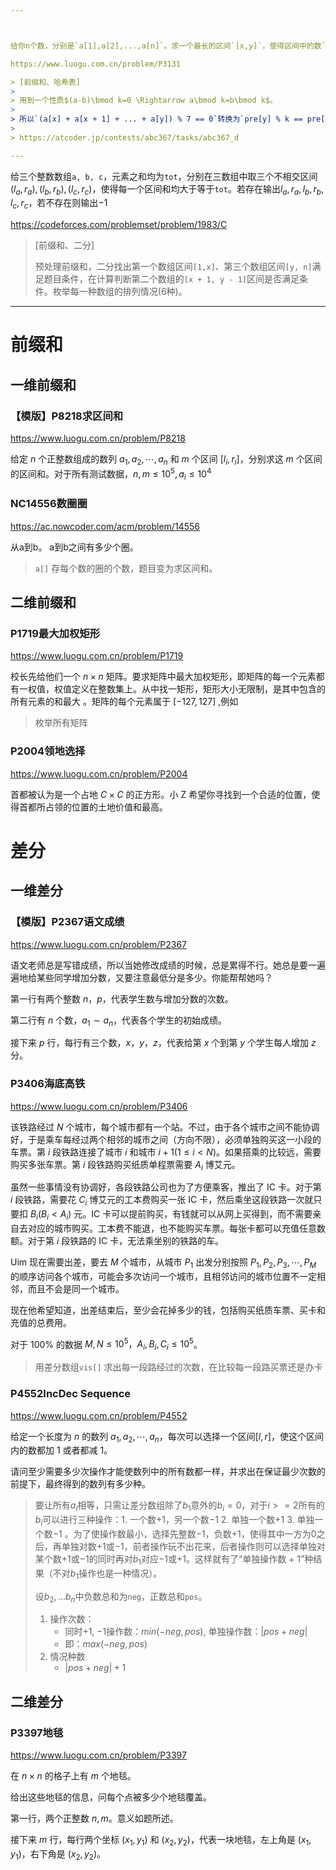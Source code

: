```yaml
---



给你n个数，分别是`a[1],a[2],...,a[n]`。求一个最长的区间`[x,y]`，使得区间中的数`(a[x],a[x+1],a[x+2],...,a[y-1],a[y])`的和能被7整除。输出最长区间长度。若没有符合要求的区间，输出0。$1\le n\le500000$

https://www.luogu.com.cn/problem/P3131

> [前缀和、哈希表]
>
> 用到一个性质$(a-b)\bmod k=0 \Rightarrow a\bmod k=b\bmod k$。
>
> 所以`(a[x] + a[x + 1] + ... + a[y]) % 7 == 0`转换为`pre[y] % k == pre[x - 1] % k`。问题转化为`pre[]`中模7相同的两个最远位置。记录每个余数最左侧的位置，往右遍历的时候若再次遇到这个余数则计算、记录答案。一开始吧`余数0 : 位置0`加入哈希表。**哈希表可以用数组代替。**
>
> https://atcoder.jp/contests/abc367/tasks/abc367_d

---
```


给三个整数数组`a, b, c`，元素之和均为`tot`，分别在三数组中取三个不相交区间$(l_a,r_a), (l_b,r_b),(l_c,r_c)$，使得每一个区间和均大于等于`tot`。若存在输出$l_a,r_a, l_b,r_b,l_c,r_c$，若不存在则输出$-1$

https://codeforces.com/problemset/problem/1983/C

> [前缀和、二分]
>
> 预处理前缀和，二分找出第一个数组区间`[1,x]`、第三个数组区间`[y, n]`满足题目条件，在计算判断第二个数组的`[x + 1, y - 1]`区间是否满足条件。枚举每一种数组的排列情况(6种)。

---

# 前缀和

## 一维前缀和

### 【模版】P8218求区间和

https://www.luogu.com.cn/problem/P8218

给定 $n$ 个正整数组成的数列 $a_1, a_2, \cdots, a_n$ 和 $m$ 个区间 $[l_i,r_i]$，分别求这 $m$ 个区间的区间和。对于所有测试数据，$n,m\le10^5,a_i\le 10^4$



### NC14556数圈圈

https://ac.nowcoder.com/acm/problem/14556

从a到b。 a到b之间有多少个圈。

>    `a[]` 存每个数的圈的个数，题目变为求区间和。



## 二维前缀和

###  P1719最大加权矩形

https://www.luogu.com.cn/problem/P1719

校长先给他们一个 $n\times n$ 矩阵。要求矩阵中最大加权矩形，即矩阵的每一个元素都有一权值，权值定义在整数集上。从中找一矩形，矩形大小无限制，是其中包含的所有元素的和最大 。矩阵的每个元素属于 $[-127,127]$ ,例如

>    枚举所有矩阵

### P2004领地选择

https://www.luogu.com.cn/problem/P2004

首都被认为是一个占地 $C\times C$ 的正方形。小 Z 希望你寻找到一个合适的位置，使得首都所占领的位置的土地价值和最高。





# 差分

## 一维差分

### 【模版】P2367语文成绩

https://www.luogu.com.cn/problem/P2367

语文老师总是写错成绩，所以当她修改成绩的时候，总是累得不行。她总是要一遍遍地给某些同学增加分数，又要注意最低分是多少。你能帮帮她吗？

第一行有两个整数 $n$，$p$，代表学生数与增加分数的次数。

第二行有 $n$ 个数，$a_1 \sim a_n$，代表各个学生的初始成绩。

接下来 $p$ 行，每行有三个数，$x$，$y$，$z$，代表给第 $x$ 个到第 $y$ 个学生每人增加 $z$ 分。



### P3406海底高铁

https://www.luogu.com.cn/problem/P3406

该铁路经过 $N$ 个城市，每个城市都有一个站。不过，由于各个城市之间不能协调好，于是乘车每经过两个相邻的城市之间（方向不限），必须单独购买这一小段的车票。第 $i$ 段铁路连接了城市 $i$ 和城市 $i+1(1\leq i<N)$。如果搭乘的比较远，需要购买多张车票。第 $i$ 段铁路购买纸质单程票需要 $A_i$ 博艾元。

虽然一些事情没有协调好，各段铁路公司也为了方便乘客，推出了 IC 卡。对于第 $i$ 段铁路，需要花 $C_i$ 博艾元的工本费购买一张 IC 卡，然后乘坐这段铁路一次就只要扣 $B_i(B_i<A_i)$ 元。IC 卡可以提前购买，有钱就可以从网上买得到，而不需要亲自去对应的城市购买。工本费不能退，也不能购买车票。每张卡都可以充值任意数额。对于第 $i$ 段铁路的 IC 卡，无法乘坐别的铁路的车。

Uim 现在需要出差，要去 $M$ 个城市，从城市 $P_1$ 出发分别按照 $P_1,P_2,P_3,\cdots,P_M$ 的顺序访问各个城市，可能会多次访问一个城市，且相邻访问的城市位置不一定相邻，而且不会是同一个城市。

现在他希望知道，出差结束后，至少会花掉多少的钱，包括购买纸质车票、买卡和充值的总费用。

对于 $100\%$ 的数据 $M,N\leq 10^5，A_i,B_i,C_i\le10^5$。

>    用差分数组`vis[]` 求出每一段路经过的次数，在比较每一段路买票还是办卡

### P4552IncDec Sequence

https://www.luogu.com.cn/problem/P4552

给定一个长度为 $n$ 的数列 ${a_1,a_2,\cdots,a_n}$，每次可以选择一个区间$[l,r]$，使这个区间内的数都加 $1$ 或者都减 $1$。 

请问至少需要多少次操作才能使数列中的所有数都一样，并求出在保证最少次数的前提下，最终得到的数列有多少种。

>    要让所有$a_i$相等，只需让差分数组除了$b_1$意外的$b_i=0$，对于$i>=2$所有的$b_i$可以进行三种操作：1. 一个数$+1$，另一个数$-1$  2. 单独一个数$+1$ 3. 单独一个数$-1$   。为了使操作数最小，选择先整数$-1$，负数$+1$，使得其中一方为$0$之后，再单独对数$+1$或$-1$，前者操作玩不出花来，后者操作则可以选择单独对某个数$+1$或$-1$的同时再对$b_1$对应$-1$或$+1$。这样就有了“单独操作数 + 1”种结果（不对$b_1$操作也是一种情况）。
>
>    设$b_2,...b_n$中负数总和为`neg`，正数总和`pos`。
>
>    1.    操作次数：
>          -    同时$+1$, $-1$操作数：$min(-neg, pos)$, 单独操作数：$|pos+neg|$
>          -    即：$max(-neg, pos)$
>    2.    情况种数
>          -    $|pos+neg|+1$



## 二维差分

### P3397地毯

https://www.luogu.com.cn/problem/P3397

在 $n\times n$ 的格子上有 $m$ 个地毯。

给出这些地毯的信息，问每个点被多少个地毯覆盖。

第一行，两个正整数 $n,m$。意义如题所述。

接下来 $m$ 行，每行两个坐标 $(x_1,y_1)$ 和 $(x_2,y_2)$，代表一块地毯，左上角是 $(x_1,y_1)$，右下角是 $(x_2,y_2)$。

